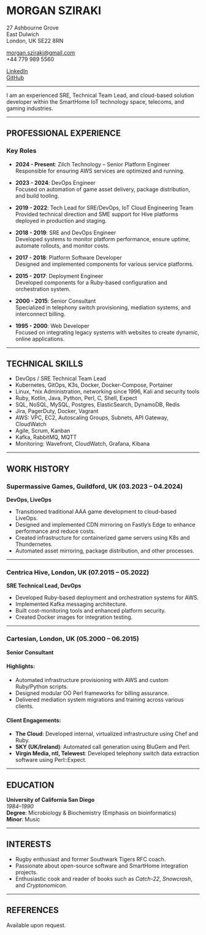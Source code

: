 # MORGAN SZIRAKI

27 Ashbourne Grove  
East Dulwich  
London, UK SE22 8RN  

morgan.sziraki@gmail.com  
+44 779 989 5560  

[LinkedIn](https://www.linkedin.com/in/morganismdev/)  
[GitHub](https://git.morganism.dev/)  

---     

I am an experienced SRE, Technical Team Lead, and cloud-based solution developer within the SmartHome IoT technology space, telecoms, and gaming industries.



---

## PROFESSIONAL EXPERIENCE

### Key Roles

- **2024 - Present**: Zilch Technology – Senior Platform Engineer  
  Responsible for ensuring AWS services are optimized and running.  

- **2023 - 2024**: DevOps Engineer  
  Focused on automation of game asset delivery, package distribution, and build tooling.  

- **2019 - 2022**: Tech Lead for SRE/DevOps, IoT Cloud Engineering Team  
  Provided technical direction and SME support for Hive platforms deployed in production and staging.  

- **2018 - 2019**: SRE and DevOps Engineer  
  Developed systems to monitor platform performance, ensure uptime, automate rollouts, and monitor costs.  

- **2017 - 2018**: Platform Software Developer  
  Designed and implemented components for various service platforms.  

- **2015 - 2017**: Deployment Engineer  
  Developed components for a Ruby-based configuration and orchestration system.  

- **2000 - 2015**: Senior Consultant  
  Specialized in telephony switch provisioning, mediation systems, and interconnect billing.  

- **1995 - 2000**: Web Developer  
  Focused on integrating legacy systems with websites to create dynamic, online applications.  

---

## TECHNICAL SKILLS

- DevOps / SRE Technical Team Lead  
- Kubernetes, GitOps, K3s, Docker, Docker-Compose, Portainer  
- Linux, *nix Administration, networking since 1996, Kali and security tools  
- Ruby, Kotlin, Java, Python, Perl, C, Shell, Expect  
- SQL, NoSQL, MySQL, Postgres, ElasticSearch, DynamoDB, Redis  
- Jira, PagerDuty, Docker, Vagrant  
- AWS: VPC, EC2, Autoscaling Groups, Subnets, API Gateway, CloudWatch  
- Agile, Scrum, Kanban  
- Kafka, RabbitMQ, MQTT  
- Monitoring: Wavefront, CloudWatch, Grafana, Kibana  

---

## WORK HISTORY

### Supermassive Games, Guildford, UK (03.2023 – 04.2024)  
**DevOps, LiveOps**

- Transitioned traditional AAA game development to cloud-based LiveOps.  
- Designed and implemented CDN mirroring on Fastly’s Edge to enhance performance and reduce costs.  
- Created infrastructure for containerized game servers using K8s and Thundernetes.  
- Automated asset mirroring, package distribution, and other processes.

---

### Centrica Hive, London, UK (07.2015 – 05.2022)  
**SRE Technical Lead, DevOps**

- Developed Ruby-based deployment and orchestration systems for AWS.  
- Implemented Kafka messaging architecture.  
- Built cost-monitoring tools and enhanced platform security.  
- Created Docker images for integration testing.

---

### Cartesian, London, UK (05.2000 – 06.2015)  
**Senior Consultant**

#### Highlights:

- Automated infrastructure provisioning with AWS and custom Ruby/Python scripts.  
- Designed modular OO Perl frameworks for billing assurance.  
- Delivered mediation system migrations and training across various clients.

#### Client Engagements:

- **The Cloud**: Developed internal, virtualized infrastructure using Chef and Ruby.  
- **SKY (UK/Ireland)**: Automated call generation using BluGem and Perl.  
- **Virgin Media, ntl, Telewest**: Developed telephony switch data extraction software using Perl::Expect.  

---

## EDUCATION

**University of California San Diego**  
*1984–1990*  
**Degree**: Microbiology & Biochemistry (Emphasis on bioinformatics)  
**Minor**: Music  

---

## INTERESTS

- Rugby enthusiast and former Southwark Tigers RFC coach.  
- Passionate about open-source software and SmartHome integration projects.  
- Enthusiastic cook and reader of books such as *Catch-22*, *Snowcrash*, and *Cryptonomicon*.  

---

## REFERENCES

Available upon request.
